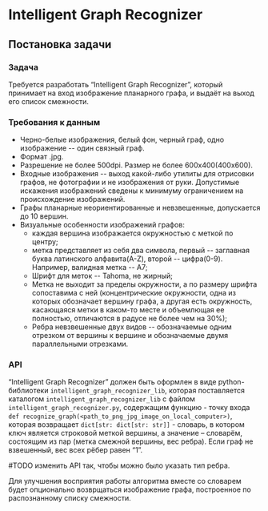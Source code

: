 # Intelligent Graph Recognizer
## Постановка задачи

### Задача
Требуется разработать “Intelligent Graph Recognizer”, который принимает на вход изображение планарного графа, и выдаёт на выход его список смежности.


### Требования к данным
- Черно-белые изображения, белый фон, черный граф, одно изображение -- один связный граф.
- Формат .jpg.
- Разрешение не более 500dpi. Размер не более 600x400(400x600). 
- Входные изображения -- выход какой-либо утилиты для отрисовки графов, не фотографии и не изображения от руки. Допустимые искажения изображений сведены к минимуму ограничением на происхождение изображений.
- Графы планарные неориентированные и невзвешенные, допускается до 10 вершин.
- Визуальные особенности изображений графов:
  * каждая вершина изображается окружностью с меткой по центру;
  * метка представляет из себя два символа, первый -- заглавная буква латинского алфавита(A-Z), второй -- цифра(0-9). Например, валидная метка -- A7;
  * Шрифт для меток -- Tahoma, не жирный;
  * Метка не выходит за пределы окружности, а по размеру шрифта сопоставима с ней (концентрические окружности, одна из которых обозначает вершину графа, а другая есть окружность, касающаяся метки в каком-то месте и объемлющая ее полностью, отличаются в радусе не более чем на 30%);
  * Ребра невзвешенные двух видов -- обозначаемые одним отрезком от вершины к вершине и обозначаемые двумя параллельными отрезками.
  
### API
“Intelligent Graph Recognizer” должен быть оформлен в виде python-библиотеки ```intelligent_graph_recognizer_lib```, которая поставляется каталогом
```intelligent_graph_recognizer_lib``` с файлом ```intelligent_graph_recognizer.py```, содержащим функцию - точку входа ```def recognize_graph(<path_to_png_jpg_image_on_local_computer>)```, которая возвращает ```dict[str: dict[str: str]]``` - словарь, в котором ключ является
строковой меткой вершины, а значение – словарём, состоящим из пар (метка смежной вершины, вес ребра). Если граф не взвешенный, вес всех рёбер равен “1”.

#TODO
изменить API так, чтобы можно было указать тип ребра.

Для улучшения восприятия работы алгоритма вместе со словарем будет опционально возврщаться изображение графа, построенное по распознанному списку смежности.

